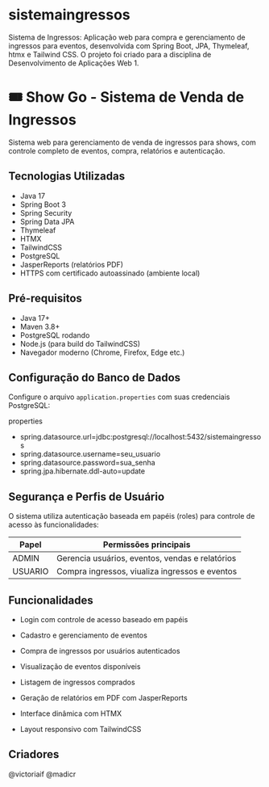 # sistemaingressos

Sistema de Ingressos: Aplicação web para compra e gerenciamento de ingressos para eventos, desenvolvida com Spring Boot, JPA, Thymeleaf, htmx e Tailwind CSS. O projeto foi criado para a disciplina de Desenvolvimento de Aplicações Web 1.
# 🎟️ Show Go - Sistema de Venda de Ingressos

Sistema web para gerenciamento de venda de ingressos para shows, com controle completo de eventos, compra, relatórios e autenticação.

## Tecnologias Utilizadas

- Java 17  
- Spring Boot 3  
- Spring Security  
- Spring Data JPA  
- Thymeleaf  
- HTMX  
- TailwindCSS  
- PostgreSQL  
- JasperReports (relatórios PDF)  
- HTTPS com certificado autoassinado (ambiente local)  

## Pré-requisitos

- Java 17+  
- Maven 3.8+  
- PostgreSQL rodando  
- Node.js (para build do TailwindCSS)  
- Navegador moderno (Chrome, Firefox, Edge etc.)  

## Configuração do Banco de Dados

Configure o arquivo `application.properties` com suas credenciais PostgreSQL:

properties
- spring.datasource.url=jdbc:postgresql://localhost:5432/sistemaingressos
- spring.datasource.username=seu_usuario
- spring.datasource.password=sua_senha
- spring.jpa.hibernate.ddl-auto=update

## Segurança e Perfis de Usuário

O sistema utiliza autenticação baseada em papéis (roles) para controle de acesso às funcionalidades:

| Papel    | Permissões principais                           |
| -------- | ---------------------------------------------- |
| ADMIN   | Gerencia usuários, eventos, vendas e relatórios |
| USUARIO | Compra ingressos, viualiza ingressos e eventos |

## Funcionalidades
- Login com controle de acesso baseado em papéis

- Cadastro e gerenciamento de eventos

- Compra de ingressos por usuários autenticados

- Visualização de eventos disponíveis

- Listagem de ingressos comprados

- Geração de relatórios em PDF com JasperReports

- Interface dinâmica com HTMX

- Layout responsivo com TailwindCSS

## Criadores
@victoriaif @madicr



